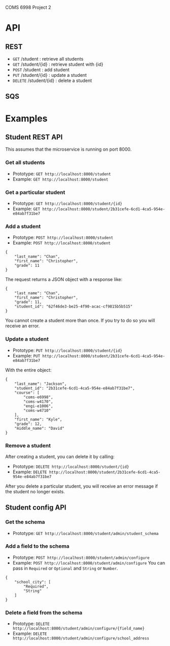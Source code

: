 COMS 6998 Project 2

# API
## REST

* `GET` /student : retrieve all students
* `GET` /student/{id} : retrieve student with {id}
* `POST` /student : add student
* `PUT` /student/{id} : update a student
* `DELETE` /student/{id} : delete a student

## SQS

# Examples

## Student REST API
This assumes that the microservice is running on port 8000.

### Get all students
* Prototype: `GET http://localhost:8000/student`
* Example: `GET http://localhost:8000/student`

### Get a particular student
* Prototype: `GET http://localhost:8000/student/{id}`
* Example: `GET http://localhost:8000/student/2b31cefe-6cd1-4ca5-954e-e84ab7f31be7`

### Add a student
* Prototype: `POST http://localhost:8000/student`
* Example: `POST http://localhost:8000/student`
```
{
    "last_name": "Chan",
    "first_name": "Christopher",
    "grade": 11
}
```

The request returns a JSON object with a response like:
```
{
    "last_name": "Chan",
    "first_name": "Christopher",
    "grade": 11,
    "student_id": "62f46de3-be25-4f90-acac-cf9815b5b515"
}
```

You cannot create a student more than once. If you try to do so you will receive an error.

### Update a student
* Prototype: `PUT http://localhost:8000/student/{id}`
* Example: `PUT http://localhost:8000/student/2b31cefe-6cd1-4ca5-954e-e84ab7f31be7`

With the entire object:
```
{
    "last_name": "Jackson",
    "student_id": "2b31cefe-6cd1-4ca5-954e-e84ab7f31be7",
    "course": [
        "coms-e6998",
        "coms-w4170",
        "engi-e1006",
        "coms-w4710"
    ],
    "first_name": "Kyle",
    "grade": 12,
    "middle_name": "David"
}
```

### Remove a student
After creating a student, you can delete it by calling:
* Prototype: `DELETE http://localhost:8000/student/{id}`
* Example: `DELETE http://localhost:8000/student/2b31cefe-6cd1-4ca5-954e-e84ab7f31be7`

After you delete a particular student, you will receive an error message if the student no longer exists.

## Student config API

### Get the schema
* Prototype: `GET http://localhost:8000/student/admin/student_schema`

### Add a field to the schema
* Prototype: `POST http://localhost:8000/student/admin/configure`
* Example: `POST http://localhost:8000/student/admin/configure`
You can pass in `Required` or `Optional` and `String` or `Number`.

```
{
    "school_city": [
        "Required",
        "String"
    ]
}
```

### Delete a field from the schema
* Prototype: `DELETE http://localhost:8000/student/admin/configure/{field_name}`
* Example: `DELETE http://localhost:8000/student/admin/configure/school_address`